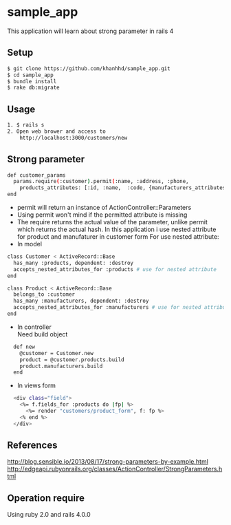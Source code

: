 sample_app
==========

This application will learn about strong parameter in rails 4

## Setup
```sh
$ git clone https://github.com/khanhhd/sample_app.git
$ cd sample_app
$ bundle install
$ rake db:migrate
```
## Usage
```sh
1. $ rails s
2. Open web brower and access to 
    http://localhost:3000/customers/new
```
## Strong parameter
```sh
def customer_params
  params.require(:customer).permit(:name, :address, :phone,
    products_attributes: [:id, :name,  :code, {manufacturers_attributes: [:id, :name, :address]}])
end
```
* permit will return an instance of ActionController::Parameters
* Using permit won't mind if the permitted attribute is missing
* The require returns the actual value of the parameter, unlike permit which returns the actual hash.
In this application i use nested attribute for product and manufaturer in customer form
For use nested attribute: 
* In model

```sh
class Customer < ActiveRecord::Base
  has_many :products, dependent: :destroy
  accepts_nested_attributes_for :products # use for nested attribute
end
```
```sh
class Product < ActiveRecord::Base
  belongs_to :customer
  has_many :manufacturers, dependent: :destroy
  accepts_nested_attributes_for :manufacturers # use for nested attribute
end
```
* In controller <br>
  Need build object

```sh
  def new
    @customer = Customer.new
    product = @customer.products.build
    product.manufacturers.build
  end
```

* In views form

```sh
  <div class="field">
    <%= f.fields_for :products do |fp| %>
      <%= render "customers/product_form", f: fp %>
    <% end %>
  </div>
```

## References 
http://blog.sensible.io/2013/08/17/strong-parameters-by-example.html
http://edgeapi.rubyonrails.org/classes/ActionController/StrongParameters.html


## Operation require
Using ruby 2.0 and rails 4.0.0
